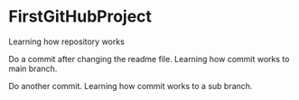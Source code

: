 # FirstGitHubProject
Learning how repository works

Do a commit after changing the readme file.
Learning how commit works to main branch.

Do another commit.
Learning how commit works to a sub branch.

